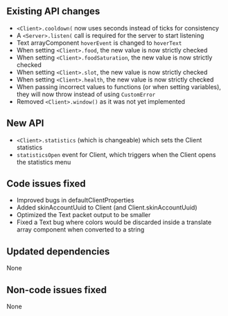 ## Existing API changes
* `<Client>.cooldown(` now uses seconds instead of ticks for consistency
* A `<Server>.listen(` call is required for the server to start listening
* Text arrayComponent `hoverEvent` is changed to `hoverText`
* When setting `<Client>.food`, the new value is now strictly checked
* When setting `<Client>.foodSaturation`, the new value is now strictly checked
* When setting `<Client>.slot`, the new value is now strictly checked
* When setting `<Client>.health`, the new value is now strictly checked
* When passing incorrect values to functions (or when setting variables), they will now throw instead of using `CustomError`
* Removed `<Client>.window()` as it was not yet implemented

## New API
* `<Client>.statistics` (which is changeable) which sets the Client statistics
* `statisticsOpen` event for Client, which triggers when the Client opens the statistics menu

## Code issues fixed
* Improved bugs in defaultClientProperties
* Added skinAccountUuid to Client (and Client.skinAccountUuid)
* Optimized the Text packet output to be smaller
* Fixed a Text bug where colors would be discarded inside a translate array component when converted to a string

## Updated dependencies
None

## Non-code issues fixed
None
